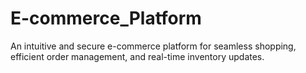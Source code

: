 # E-commerce_Platform
 An intuitive and secure e-commerce platform for seamless shopping, efficient order management, and real-time inventory updates.
